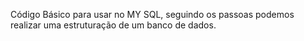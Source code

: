 Código Básico para usar no MY SQL, seguindo os passoas podemos realizar uma estruturação de um banco de dados.
